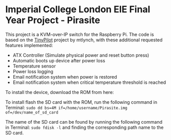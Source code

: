 # Imperial College London EIE Final Year Project - Pirasite

This project is a KVM-over-IP switch for the Raspberry Pi. The code is based on the [TinyPilot](https://github.com/tiny-pilot/tinypilot) project by mtlynch, with these additional requested features implemented:

 - ATX Controller (Simulate physical power and reset button press)
 - Automatic boots up device after power loss
 - Temperature sensor
 - Power loss logging
 - Email notification system when power is restored 
 - Email notification system when critical temperature threshold is reached

To install the device, download the ROM from here:

To install flash the SD card with the ROM, run the following command in Terminal:
  `sudo dd bs=4M if=/home/username/Pirasite.img of=/dev/name_of_sd_card`

The name of the SD card can be found by running the following command in Terminal:
`sudo fdisk -l` and finding the corresponding path name to the SD card.

